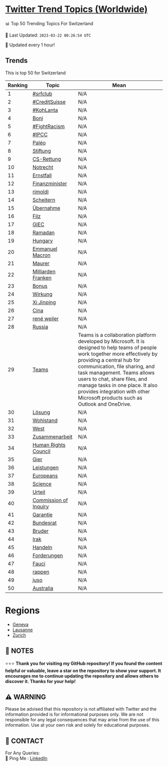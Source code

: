 [Twitter Trend Topics (Worldwide)](https://github.com/ErcinDedeoglu/Twitter-Trend-Topics)
==========


📊 Top 50 Trending Topics For Switzerland

📆 Last Updated: `2023-03-22 00:26:54 UTC`

🔧 Updated every 1 hour!


## Trends

This is top 50 for Switzerland

| Ranking | Topic | Mean |
| ------- | ------------ | ------------ |
| 1 | [#srfclub](http://twitter.com/search?q=%23srfclub) | N/A |
| 2 | [#CreditSuisse](http://twitter.com/search?q=%23CreditSuisse) | N/A |
| 3 | [#KohLanta](http://twitter.com/search?q=%23KohLanta) | N/A |
| 4 | [Boni](http://twitter.com/search?q=Boni) | N/A |
| 5 | [#FightRacism](http://twitter.com/search?q=%23FightRacism) | N/A |
| 6 | [#IPCC](http://twitter.com/search?q=%23IPCC) | N/A |
| 7 | [Paléo](http://twitter.com/search?q=Pal%c3%a9o) | N/A |
| 8 | [Stiftung](http://twitter.com/search?q=Stiftung) | N/A |
| 9 | [CS-Rettung](http://twitter.com/search?q=CS-Rettung) | N/A |
| 10 | [Notrecht](http://twitter.com/search?q=Notrecht) | N/A |
| 11 | [Ernstfall](http://twitter.com/search?q=Ernstfall) | N/A |
| 12 | [Finanzminister](http://twitter.com/search?q=Finanzminister) | N/A |
| 13 | [rimoldi](http://twitter.com/search?q=rimoldi) | N/A |
| 14 | [Scheitern](http://twitter.com/search?q=Scheitern) | N/A |
| 15 | [Übernahme](http://twitter.com/search?q=%c3%9cbernahme) | N/A |
| 16 | [Filz](http://twitter.com/search?q=Filz) | N/A |
| 17 | [GIEC](http://twitter.com/search?q=GIEC) | N/A |
| 18 | [Ramadan](http://twitter.com/search?q=Ramadan) | N/A |
| 19 | [Hungary](http://twitter.com/search?q=Hungary) | N/A |
| 20 | [Emmanuel Macron](http://twitter.com/search?q=Emmanuel+Macron) | N/A |
| 21 | [Maurer](http://twitter.com/search?q=Maurer) | N/A |
| 22 | [Milliarden Franken](http://twitter.com/search?q=Milliarden+Franken) | N/A |
| 23 | [Bonus](http://twitter.com/search?q=Bonus) | N/A |
| 24 | [Wirkung](http://twitter.com/search?q=Wirkung) | N/A |
| 25 | [Xi Jinping](http://twitter.com/search?q=Xi+Jinping) | N/A |
| 26 | [Cina](http://twitter.com/search?q=Cina) | N/A |
| 27 | [rené weiler](http://twitter.com/search?q=ren%c3%a9+weiler) | N/A |
| 28 | [Russia](http://twitter.com/search?q=Russia) | N/A |
| 29 | [Teams](http://twitter.com/search?q=Teams) | Teams is a collaboration platform developed by Microsoft. It is designed to help teams of people work together more effectively by providing a central hub for communication, file sharing, and task management. Teams allows users to chat, share files, and manage tasks in one place. It also provides integration with other Microsoft products such as Outlook and OneDrive. |
| 30 | [Lösung](http://twitter.com/search?q=L%c3%b6sung) | N/A |
| 31 | [Wohlstand](http://twitter.com/search?q=Wohlstand) | N/A |
| 32 | [West](http://twitter.com/search?q=West) | N/A |
| 33 | [Zusammenarbeit](http://twitter.com/search?q=Zusammenarbeit) | N/A |
| 34 | [Human Rights Council](http://twitter.com/search?q=Human+Rights+Council) | N/A |
| 35 | [Gier](http://twitter.com/search?q=Gier) | N/A |
| 36 | [Leistungen](http://twitter.com/search?q=Leistungen) | N/A |
| 37 | [Europeans](http://twitter.com/search?q=Europeans) | N/A |
| 38 | [Science](http://twitter.com/search?q=Science) | N/A |
| 39 | [Urteil](http://twitter.com/search?q=Urteil) | N/A |
| 40 | [Commission of Inquiry](http://twitter.com/search?q=Commission+of+Inquiry) | N/A |
| 41 | [Garantie](http://twitter.com/search?q=Garantie) | N/A |
| 42 | [Bundesrat](http://twitter.com/search?q=Bundesrat) | N/A |
| 43 | [Bruder](http://twitter.com/search?q=Bruder) | N/A |
| 44 | [Irak](http://twitter.com/search?q=Irak) | N/A |
| 45 | [Handeln](http://twitter.com/search?q=Handeln) | N/A |
| 46 | [Forderungen](http://twitter.com/search?q=Forderungen) | N/A |
| 47 | [Fauci](http://twitter.com/search?q=Fauci) | N/A |
| 48 | [rappen](http://twitter.com/search?q=rappen) | N/A |
| 49 | [juso](http://twitter.com/search?q=juso) | N/A |
| 50 | [Australia](http://twitter.com/search?q=Australia) | N/A |



# Regions

* [Geneva](</Switzerland/Geneva.md>)
* [Lausanne](</Switzerland/Lausanne.md>)
* [Zurich](</Switzerland/Zurich.md>)



## 📝 NOTES

⭐⭐⭐ **Thank you for visiting my GitHub repository! If you found the content helpful or valuable, leave a star on the repository to show your support. It encourages me to continue updating the repository and allows others to discover it. Thanks for your help!**


## ⚠️ WARNING

Please be advised that this repository is not affiliated with Twitter and the information provided is for informational purposes only. We are not responsible for any legal consequences that may arise from the use of this information. Use at your own risk and solely for educational purposes.


## 📨 CONTACT

 For Any Queries:  
            🏓 Ping Me : [LinkedIn](https://www.linkedin.com/in/ercindedeoglu/)
